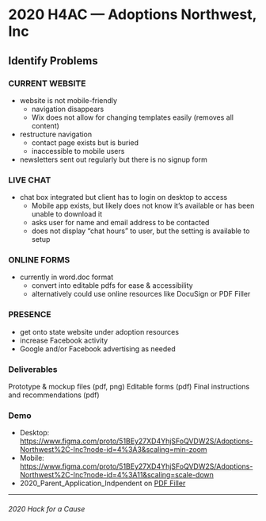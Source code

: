 # 2020 H4AC — Adoptions Northwest, Inc

## Identify Problems
### CURRENT WEBSITE
- website is not mobile-friendly
  - navigation disappears
  - Wix does not allow for changing templates easily (removes all content)
- restructure navigation 
  - contact page exists but is buried
  - inaccessible to mobile users
- newsletters sent out regularly but there is no signup form 

### LIVE CHAT 
- chat box integrated but client has to login on desktop to access
  - Mobile app exists, but likely does not know it’s available or has been unable to download it
  - asks user for name and email address to be contacted 
  - does not display “chat hours” to user, but the setting is available to setup

### ONLINE FORMS
- currently in word.doc format
  - convert into editable pdfs for ease & accessibility
  - alternatively could use online resources like DocuSign or PDF Filler
  
### PRESENCE
- get onto state website under adoption resources 
- increase Facebook activity
- Google and/or Facebook advertising as needed

### Deliverables
Prototype & mockup files (pdf, png)
Editable forms (pdf)
Final instructions and recommendations (pdf)

### Demo
- Desktop: https://www.figma.com/proto/51BEy27XD4YhjSFoQVDW2S/Adoptions-Northwest%2C-Inc?node-id=4%3A3&scaling=min-zoom  
- Mobile: https://www.figma.com/proto/51BEy27XD4YhjSFoQVDW2S/Adoptions-Northwest%2C-Inc?node-id=4%3A11&scaling=scale-down 
- 2020_Parent_Application_Indpendent on [PDF Filler](https://pdf.ac/yOc4P) 

---

###### 2020 Hack for a Cause
